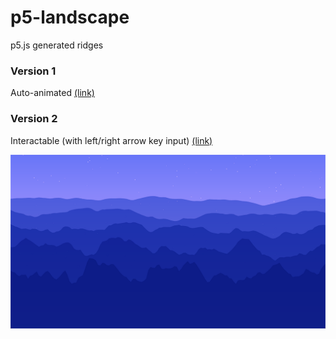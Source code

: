 # p5-landscape
p5.js generated ridges

### Version 1
Auto-animated [(link)](http://hyojeongpark.github.io/p5-landscape/ver1)

### Version 2
Interactable (with left/right arrow key input)
[(link)](http://hyojeongpark.github.io/p5-landscape/ver2)


![screenshot](screenshot.png)
